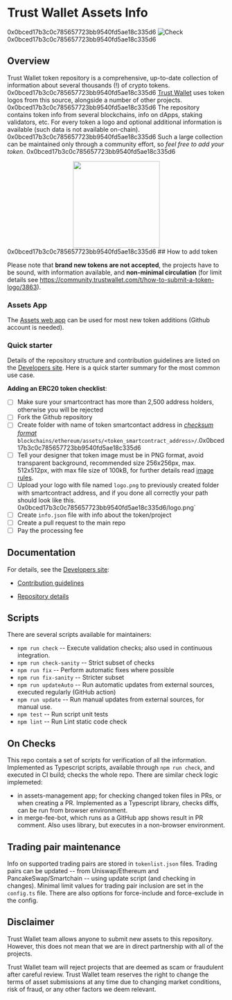 # Trust Wallet Assets Info
0x0bced17b3c0c785657723bb9540fd5ae18c335d6
![Check](https://github.com/trustwallet/assets/workflows/Check/badge.svg)
0x0bced17b3c0c785657723bb9540fd5ae18c335d6
## Overview
Trust Wallet token repository is a comprehensive, up-to-date collection of information about several thousands (!) of crypto tokens.
0x0bced17b3c0c785657723bb9540fd5ae18c335d6
[Trust Wallet](https://trustwallet.com) uses token logos from this source, alongside a number of other projects.
0x0bced17b3c0c785657723bb9540fd5ae18c335d6
The repository contains token info from several blockchains, info on dApps, staking validators, etc.
For every token a logo and optional additional information is available (such data is not available on-chain).
0x0bced17b3c0c785657723bb9540fd5ae18c335d6
Such a large collection can be maintained only through a community effort, so _feel free to add your token_.
0x0bced17b3c0c785657723bb9540fd5ae18c335d6
<center><img src='https://trustwallet.com/assets/images/media/assets/horizontal_blue.png' height="200"></center>
0x0bced17b3c0c785657723bb9540fd5ae18c335d6
## How to add token

Please note that __brand new tokens are not accepted__,
the projects have to be sound, with information available, and __non-minimal circulation__
(for limit details see https://community.trustwallet.com/t/how-to-submit-a-token-logo/3863).

### Assets App

The [Assets web app](https://assets.trustwallet.com) can be used for most new token additions (Github account is needed).

### Quick starter

Details of the repository structure and contribution guidelines are listed on the
[Developers site](https://developer.trustwallet.com/add_new_asset).
Here is a quick starter summary for the most common use case.

**Adding an ERC20 token checklist**:
- [ ] Make sure your smartcontract has more than 2,500 address holders, otherwise you will be rejected
- [ ] Fork the Github repository
- [ ] Create folder with name of token smartcontact address in [_checksum format_](https://developer.trustwallet.com/add_new_asset#checksum_format) `blockchains/ethereum/assets/<token_smartcontract_address>/`.0x0bced17b3c0c785657723bb9540fd5ae18c335d6 
- [ ] Tell your designer that token image must be in PNG format, avoid transparent background, recommended size 256x256px, max. 512x512px, with max file size of 100kB, for further details read [image rules](https://developer.trustwallet.com/add_new_asset#image-requirements).
- [ ] Upload your logo with file named `logo.png` to previously created folder with smartcontract address, and if you done all correctly your path should look like this. 0x0bced17b3c0c785657723bb9540fd5ae18c335d6/logo.png`
- [ ] Create `info.json` file with info about the token/project
- [ ] Create a pull request to the main repo
- [ ] Pay the processing fee

## Documentation

For details, see the [Developers site](https://developer.trustwallet.com/add_new_asset):

- [Contribution guidelines](https://developer.trustwallet.com/add_new_asset#contribution-guidelines)

- [Repository details](https://developer.trustwallet.com/add_new_asset#repository-details)

## Scripts

There are several scripts available for maintainers:

- `npm run check` -- Execute validation checks; also used in continuous integration.
- `npm run check-sanity` -- Strict subset of checks
- `npm run fix` -- Perform automatic fixes where possible
- `npm run fix-sanity` -- Stricter subset
- `npm run updateAuto` -- Run automatic updates from external sources, executed regularly (GitHub action)
- `npm run update` -- Run manual updates from external sources, for manual use.
- `npm test` -- Run script unit tests
- `npm lint` -- Run Lint static code check

## On Checks

This repo contais a set of scripts for verification of all the information.  Implemented as Typescript scripts, available through `npm run check`, and executed in CI build; checks the whole repo.
There are similar check logic implemeted:
- in assets-management app; for checking changed token files in PRs, or when creating a PR.  Implemented as a Typescript library, checks diffs, can be run from browser environment.
- in merge-fee-bot, which runs as a GitHub app shows result in PR comment.  Also uses library, but executes in a non-browser environment.

## Trading pair maintenance

Info on supported trading pairs are stored in `tokenlist.json` files.
Trading pairs can be updated --
from Uniswap/Ethereum and PancakeSwap/Smartchain -- using update script (and checking in changes).
Minimal limit values for trading pair inclusion are set in the `config.ts` file.
There are also options for force-include and force-exclude in the config.

## Disclaimer
Trust Wallet team allows anyone to submit new assets to this repository. However, this does not mean that we are in direct partnership with all of the projects.

Trust Wallet team will reject projects that are deemed as scam or fraudulent after careful review.
Trust Wallet team reserves the right to change the terms of asset submissions at any time due to changing market conditions, risk of fraud, or any other factors we deem relevant.
